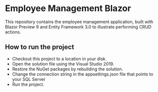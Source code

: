 # Employee Management Blazor
This repository contains the employee management application, built with Blazor Preview 9 and Entity Framework 3.0 to illustrate performing CRUD actions.
 
## How to run the project

* Checkout this project to a location in your disk.
* Open the solution file using the Visual Studio 2019.
* Restore the NuGet packages by rebuilding the solution.
* Change the connection string in the appsettings.json file that points to your SQL Server
* Run the project.
